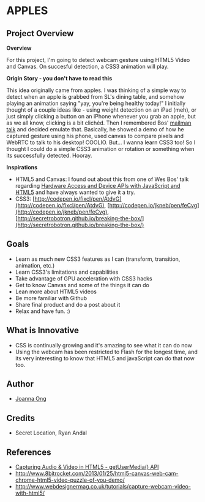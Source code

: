 # APPLES



## Project Overview

**Overview**

For this project, I'm going to detect webcam gesture using HTML5 Video and Canvas. On succesful detection, a CSS3 animation will play.

**Origin Story - you don't have to read this**

This idea originally came from apples. I was thinking of a simple way to detect when an apple is grabbed from SL's dining table, and somehow playing an animation saying "yay, you're being healthy today!" I initially thought of a couple ideas like - using weight detection on an iPad (meh), or just simply clicking a button on an iPhone whenever you grab an apple, but as we all know, clicking is a bit clichéd. Then I remembered Bos' [mailman talk](http://wesbos.com/talks/fitc/#17) and decided emulate that. Basically, he showed a demo of how he captured gesture using his phone, used canvas to compare pixels and WebRTC to talk to his desktop! COOLIO. But... I wanna learn CSS3 too! So I thought I could do a simple CSS3 animation or rotation or something when its successfully detected. Hooray.

**Inspirations**

+ HTML5 and Canvas: I found out about this from one of Wes Bos' talk regarding [Hardware Access and Device APIs with JavaScript and HTML5](http://wesbos.com/talks/fitc/#17) and have always wanted to give it a try. 
+ CSS3: [http://codepen.io/fixcl/pen/AtdvG](http://codepen.io/fixcl/pen/AtdvG), [http://codepen.io/jkneb/pen/feCvg](http://codepen.io/jkneb/pen/feCvg), [http://secretrobotron.github.io/breaking-the-box/](http://secretrobotron.github.io/breaking-the-box/)



## Goals

* Learn as much new CSS3 features as I can (transform, transition, animation, etc.)
* Learn CSS3's limitations and capabilities
* Take advantage of GPU acceleration with CSS3 hacks
* Get to know Canvas and some of the things it can do
* Lean more about HTML5 videos
* Be more familiar with Github
* Share final product and do a post about it
* Relax and have fun. :)



## What is Innovative
* CSS is continually growing and it's amazing to see what it can do now
* Using the webcam has been restricted to Flash for the longest time, and its very interesting to know that HTML5 and javaScript can do that now too. 



## Author
* [Joanna Ong](https://twitter.com/leethelobster)



## Credits
* Secret Location, Ryan Andal



## References
* [Capturing Audio & Video in HTML5 - getUserMedia() API](http://www.html5rocks.com/en/tutorials/getusermedia/intro/)
* http://www.8bitrocket.com/2013/01/25/html5-canvas-web-cam-chrome-html5-video-puzzle-of-you-demo/
* http://www.webdesignermag.co.uk/tutorials/capture-webcam-video-with-html5/